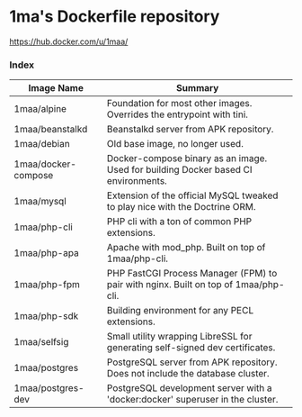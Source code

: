 # 1ma's Dockerfile repository

https://hub.docker.com/u/1maa/


### Index

| Image Name          | Summary                                                                             |
|---------------------|-------------------------------------------------------------------------------------|
| 1maa/alpine         | Foundation for most other images. Overrides the entrypoint with tini.               |
| 1maa/beanstalkd     | Beanstalkd server from APK repository.                                              |
| 1maa/debian         | Old base image, no longer used.                                                     |
| 1maa/docker-compose | Docker-compose binary as an image. Used for building Docker based CI environments.  |
| 1maa/mysql          | Extension of the official MySQL tweaked to play nice with the Doctrine ORM.         |
| 1maa/php-cli        | PHP cli with a ton of common PHP extensions.                                        |
| 1maa/php-apa        | Apache with mod_php. Built on top of 1maa/php-cli.                                  |
| 1maa/php-fpm        | PHP FastCGI Process Manager (FPM) to pair with nginx. Built on top of 1maa/php-cli. |
| 1maa/php-sdk        | Building environment for any PECL extensions.                                       |
| 1maa/selfsig        | Small utility wrapping LibreSSL for generating self-signed dev certificates.        |
| 1maa/postgres       | PostgreSQL server from APK repository.  Does not include the database cluster.      |
| 1maa/postgres-dev   | PostgreSQL development server with a 'docker:docker' superuser in the cluster.      |

